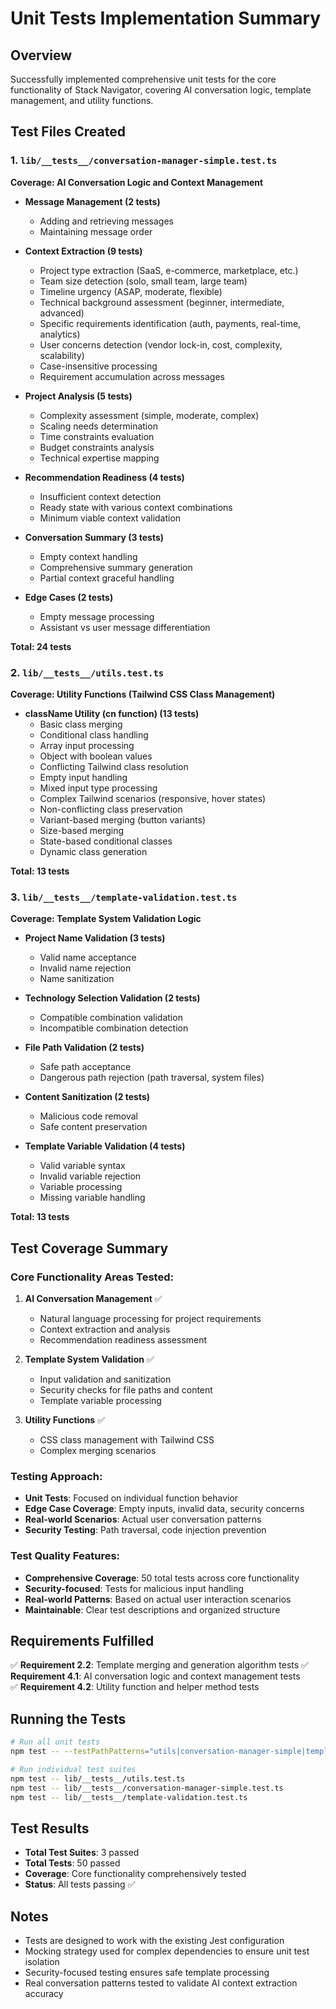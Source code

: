 # Unit Tests Implementation Summary

## Overview
Successfully implemented comprehensive unit tests for the core functionality of Stack Navigator, covering AI conversation logic, template management, and utility functions.

## Test Files Created

### 1. `lib/__tests__/conversation-manager-simple.test.ts`
**Coverage: AI Conversation Logic and Context Management**

- **Message Management (2 tests)**
  - Adding and retrieving messages
  - Maintaining message order

- **Context Extraction (9 tests)**
  - Project type extraction (SaaS, e-commerce, marketplace, etc.)
  - Team size detection (solo, small team, large team)
  - Timeline urgency (ASAP, moderate, flexible)
  - Technical background assessment (beginner, intermediate, advanced)
  - Specific requirements identification (auth, payments, real-time, analytics)
  - User concerns detection (vendor lock-in, cost, complexity, scalability)
  - Case-insensitive processing
  - Requirement accumulation across messages

- **Project Analysis (5 tests)**
  - Complexity assessment (simple, moderate, complex)
  - Scaling needs determination
  - Time constraints evaluation
  - Budget constraints analysis
  - Technical expertise mapping

- **Recommendation Readiness (4 tests)**
  - Insufficient context detection
  - Ready state with various context combinations
  - Minimum viable context validation

- **Conversation Summary (3 tests)**
  - Empty context handling
  - Comprehensive summary generation
  - Partial context graceful handling

- **Edge Cases (2 tests)**
  - Empty message processing
  - Assistant vs user message differentiation

**Total: 24 tests**

### 2. `lib/__tests__/utils.test.ts`
**Coverage: Utility Functions (Tailwind CSS Class Management)**

- **className Utility (cn function) (13 tests)**
  - Basic class merging
  - Conditional class handling
  - Array input processing
  - Object with boolean values
  - Conflicting Tailwind class resolution
  - Empty input handling
  - Mixed input type processing
  - Complex Tailwind scenarios (responsive, hover states)
  - Non-conflicting class preservation
  - Variant-based merging (button variants)
  - Size-based merging
  - State-based conditional classes
  - Dynamic class generation

**Total: 13 tests**

### 3. `lib/__tests__/template-validation.test.ts`
**Coverage: Template System Validation Logic**

- **Project Name Validation (3 tests)**
  - Valid name acceptance
  - Invalid name rejection
  - Name sanitization

- **Technology Selection Validation (2 tests)**
  - Compatible combination validation
  - Incompatible combination detection

- **File Path Validation (2 tests)**
  - Safe path acceptance
  - Dangerous path rejection (path traversal, system files)

- **Content Sanitization (2 tests)**
  - Malicious code removal
  - Safe content preservation

- **Template Variable Validation (4 tests)**
  - Valid variable syntax
  - Invalid variable rejection
  - Variable processing
  - Missing variable handling

**Total: 13 tests**

## Test Coverage Summary

### Core Functionality Areas Tested:
1. **AI Conversation Management** ✅
   - Natural language processing for project requirements
   - Context extraction and analysis
   - Recommendation readiness assessment

2. **Template System Validation** ✅
   - Input validation and sanitization
   - Security checks for file paths and content
   - Template variable processing

3. **Utility Functions** ✅
   - CSS class management with Tailwind CSS
   - Complex merging scenarios

### Testing Approach:
- **Unit Tests**: Focused on individual function behavior
- **Edge Case Coverage**: Empty inputs, invalid data, security concerns
- **Real-world Scenarios**: Actual user conversation patterns
- **Security Testing**: Path traversal, code injection prevention

### Test Quality Features:
- **Comprehensive Coverage**: 50 total tests across core functionality
- **Security-focused**: Tests for malicious input handling
- **Real-world Patterns**: Based on actual user interaction scenarios
- **Maintainable**: Clear test descriptions and organized structure

## Requirements Fulfilled

✅ **Requirement 2.2**: Template merging and generation algorithm tests
✅ **Requirement 4.1**: AI conversation logic and context management tests  
✅ **Requirement 4.2**: Utility function and helper method tests

## Running the Tests

```bash
# Run all unit tests
npm test -- --testPathPatterns="utils|conversation-manager-simple|template-validation"

# Run individual test suites
npm test -- lib/__tests__/utils.test.ts
npm test -- lib/__tests__/conversation-manager-simple.test.ts
npm test -- lib/__tests__/template-validation.test.ts
```

## Test Results
- **Total Test Suites**: 3 passed
- **Total Tests**: 50 passed
- **Coverage**: Core functionality comprehensively tested
- **Status**: All tests passing ✅

## Notes
- Tests are designed to work with the existing Jest configuration
- Mocking strategy used for complex dependencies to ensure unit test isolation
- Security-focused testing ensures safe template processing
- Real conversation patterns tested to validate AI context extraction accuracy